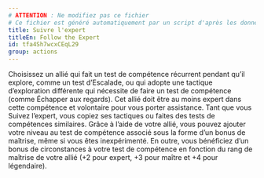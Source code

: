 ```yaml
---
# ATTENTION : Ne modifiez pas ce fichier
# Ce fichier est généré automatiquement par un script d'après les données du module Foundry VTT officiel et de sa traduction
title: Suivre l'expert
titleEn: Follow the Expert
id: tfa4Sh7wcxCEqL29
group: actions
---
```

<p>Choisissez un allié qui fait un test de compétence récurrent pendant qu’il explore, comme un test d’Escalade, ou qui adopte une tactique d’exploration différente qui nécessite de faire un test de compétence (comme Échapper aux regards). Cet allié doit être au moins expert dans cette compétence et volontaire pour vous porter assistance. Tant que vous Suivez l’expert, vous copiez ses tactiques ou faites des tests de compétences similaires. Grâce à l’aide de votre allié, vous pouvez ajouter votre niveau au test de compétence associé sous la forme d’un bonus de maîtrise, même si vous êtes inexpérimenté. En outre, vous bénéficiez d’un bonus de circonstances à votre test de compétence en fonction du rang de maîtrise de votre allié (+2 pour expert, +3 pour maître et +4 pour légendaire).</p>
